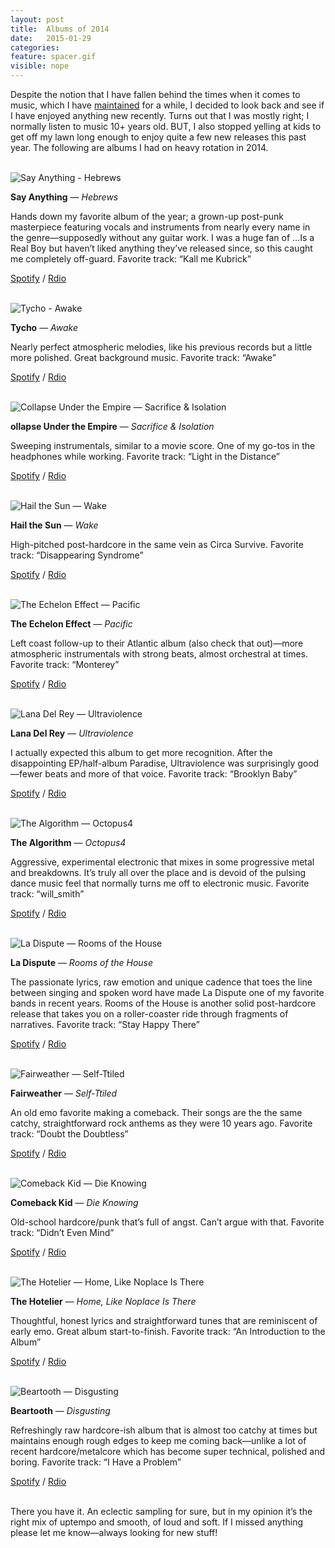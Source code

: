 ```yaml
---
layout: post
title:  Albums of 2014
date:   2015-01-29
categories:
feature: spacer.gif
visible: nope
---
```

Despite the notion that I have fallen behind the times when it comes to music, which I have [maintained](https://twitter.com/kyleruane/status/551422142068572166) for a while, I decided to look back and see if I have enjoyed anything new recently. Turns out that I was mostly right; I normally listen to music 10+ years old. BUT, I also stopped yelling at kids to get off my lawn long enough to enjoy quite a few new releases this past year. The following are albums I had on heavy rotation in 2014.


<br>![Say Anything - Hebrews]({{site.blog_img_path}}2015/hebrews.png)

**Say Anything** — _Hebrews_

Hands down my favorite album of the year; a grown-up post-punk masterpiece featuring vocals and instruments from nearly every name in the genre—supposedly without any guitar work. I was a huge fan of …Is a Real Boy but haven’t liked anything they’ve released since, so this caught me completely off-guard. Favorite track: “Kall me Kubrick”

[Spotify](http://open.spotify.com/album/57LqCM2UPET7sf2DBCRkwM)  /  [Rdio](http://www.rdio.com/artist/Say_Anything/album/Hebrews/)



<br>![Tycho - Awake]({{site.blog_img_path}}2015/tycho.jpg)

**Tycho** — _Awake_

Nearly perfect atmospheric melodies, like his previous records but a little more polished. Great background music. Favorite track: “Awake”

[Spotify](http://open.spotify.com/album/7HWdGPosPkb9GY5MOgLgSW)  /  [Rdio](http://www.rdio.com/artist/Tycho/album/Awake_1/)



<br>![Collapse Under the Empire — Sacrifice & Isolation]({{site.blog_img_path}}2015/collapse.jpg)

**ollapse Under the Empire** — _Sacrifice & Isolation_

Sweeping instrumentals, similar to a movie score. One of my go-tos in the headphones while working. Favorite track: “Light in the Distance”

[Spotify](http://open.spotify.com/album/5mqBV3tIIXYRJLAXigxqxR)  /  [Rdio](http://www.rdio.com/artist/Collapse_Under_The_Empire/album/Sacrifice__Isolation/)



<br>![Hail the Sun — Wake]({{site.blog_img_path}}2015/hailthesun.jpg)

**Hail the Sun** — _Wake_

High-pitched post-hardcore in the same vein as Circa Survive.
Favorite track: “Disappearing Syndrome”

[Spotify](http://open.spotify.com/album/4wzvzYbAA13pK9zESHvSAd)  /  [Rdio](http://www.rdio.com/artist/Hail_the_Sun/album/Wake/)



<br>![The Echelon Effect — Pacific]({{site.blog_img_path}}2015/echeloneffect.jpg)

**The Echelon Effect** — _Pacific_

Left coast follow-up to their Atlantic album (also check that out)—more atmospheric instrumentals with strong beats, almost orchestral at times.
Favorite track: “Monterey”

[Spotify](http://open.spotify.com/album/3OgAMu5xK0ReqRQYMzaDGY)  /  [Rdio](http://www.rdio.com/artist/The_Echelon_Effect/album/Pacific/)



<br>![Lana Del Rey — Ultraviolence]({{site.blog_img_path}}2015/lana-del-rey.jpg)

**Lana Del Rey** — _Ultraviolence_

I actually expected this album to get more recognition. After the disappointing EP/half-album Paradise, Ultraviolence was surprisingly good—fewer beats and more of that voice. Favorite track: “Brooklyn Baby”

[Spotify](http://open.spotify.com/album/3OgAMu5xK0ReqRQYMzaDGY)  /  [Rdio](http://www.rdio.com/artist/Lana_Del_Rey/album/Ultraviolence_2/)



<br>![The Algorithm — Octopus4]({{site.blog_img_path}}2015/algorithm.jpg)

**The Algorithm** — _Octopus4_

Aggressive, experimental electronic that mixes in some progressive metal and breakdowns. It’s truly all over the place and is devoid of the pulsing dance music feel that normally turns me off to electronic music. Favorite track: “will_smith”

[Spotify](http://open.spotify.com/album/1eMrRFFbPPC2zgKGojsVxX)  /  [Rdio](http://www.rdio.com/artist/The_Algorithm/album/OCTOPUS4_1/)



<br>![La Dispute — Rooms of the House]({{site.blog_img_path}}2015/ladispute.jpg)

**La Dispute** — _Rooms of the House_

The passionate lyrics, raw emotion and unique cadence that toes the line between singing and spoken word have made La Dispute one of my favorite bands in recent years. Rooms of the House is another solid post-hardcore release that takes you on a roller-coaster ride through fragments of narratives. Favorite track: “Stay Happy There”

[Spotify](http://open.spotify.com/album/201f8uQMzlWxYN6Wy7IIDg)  /  [Rdio](http://www.rdio.com/artist/La_Dispute/album/Rooms_Of_The_House/)



<br>![Fairweather — Self-Ttiled]({{site.blog_img_path}}2015/fairweather.jpg)

**Fairweather** — _Self-Ttiled_

An old emo favorite making a comeback. Their songs are the the same catchy, straightforward rock anthems as they were 10 years ago.
Favorite track: “Doubt the Doubtless”

[Spotify](http://open.spotify.com/album/06ltUlXDfYeIJao5ifuERb)  /  [Rdio](http://www.rdio.com/artist/Fairweather/album/Fairweather/)



<br>![Comeback Kid — Die Knowing]({{site.blog_img_path}}2015/comebackkid.jpg)

**Comeback Kid** — _Die Knowing_

Old-school hardcore/punk that’s full of angst. Can’t argue with that.
Favorite track: “Didn’t Even Mind”

[Spotify](http://open.spotify.com/album/5JxC3g5kFGh1lvFqKjysaO)  /  [Rdio](http://www.rdio.com/artist/Comeback_Kid/album/Die_Knowing/)



<br>![The Hotelier — Home, Like Noplace Is There]({{site.blog_img_path}}2015/hotelier.jpg)

**The Hotelier** — _Home, Like Noplace Is There_

Thoughtful, honest lyrics and straightforward tunes that are reminiscent of early emo. Great album start-to-finish. Favorite track: “An Introduction to the Album”

[Spotify](http://open.spotify.com/album/0JWZYF32E2xCB7lgqEbqIp)  /  [Rdio](http://www.rdio.com/artist/The_Hotelier/album/Home%2C_Like_Noplace_Is_There/)



<br>![Beartooth — Disgusting]({{site.blog_img_path}}2015/beartooth.jpeg)

**Beartooth** — _Disgusting_

Refreshingly raw hardcore-ish album that is almost too catchy at times but maintains enough rough edges to keep me coming back—unlike a lot of recent hardcore/metalcore which has become super technical, polished and boring. Favorite track: “I Have a Problem”

[Spotify](http://open.spotify.com/album/7dh7xmoU6FjAIQgrBbltXV)  /  [Rdio](http://www.rdio.com/artist/Beartooth/album/Disgusting/)



<br>There you have it. An eclectic sampling for sure, but in my opinion it’s the right mix of uptempo and smooth, of loud and soft. If I missed anything please let me know—always looking for new stuff!
